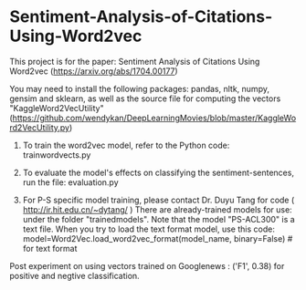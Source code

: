 # Sentiment-Analysis-of-Citations-Using-Word2vec

This project is for the paper: Sentiment Analysis of Citations Using Word2vec (https://arxiv.org/abs/1704.00177)


You may need to install the following packages: pandas, nltk, numpy, gensim and sklearn, as well as the source file for computing the vectors "KaggleWord2VecUtility" (https://github.com/wendykan/DeepLearningMovies/blob/master/KaggleWord2VecUtility.py)

1. To train the word2vec model, refer to the Python code: trainwordvects.py

2. To evaluate the model's effects on classifying the sentiment-sentences, run the file: evaluation.py

3. For P-S specific model training, please contact Dr. Duyu Tang for code ( http://ir.hit.edu.cn/~dytang/ ) 
There are already-trained models for use: under the folder "trainedmodels". Note that the model "PS-ACL300" is a text file. When you try to load the text format model, use this code: model=Word2Vec.load_word2vec_format(model_name, binary=False) # for text format

 
 Post experiment on using vectors trained on Googlenews
:
('F1', 0.38) for positive and negtive classification.
